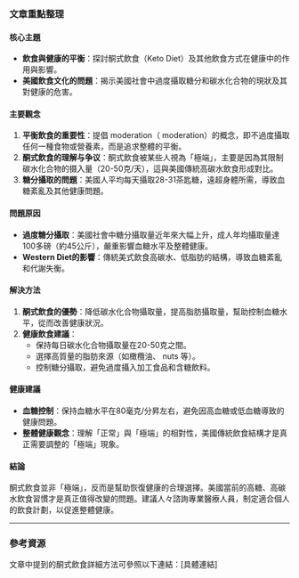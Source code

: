 ### 文章重點整理

#### 核心主題  
- **飲食與健康的平衡**：探討酮式飲食（Keto Diet）及其他飲食方式在健康中的作用與影響。  
- **美國飲食文化的問題**：揭示美國社會中過度攝取糖分和碳水化合物的現狀及其對健康的危害。  

#### 主要觀念  
1. **平衡飲食的重要性**：提倡 moderation（ moderation）的概念，即不過度攝取任何一種食物或營養素，而是追求整體的平衡。  
2. **酮式飲食的理解与争议**：酮式飲食被某些人視為「極端」，主要是因為其限制碳水化合物的摄入量（20-50克/天），這與美國傳統高碳水飲食形成對比。  
3. **糖分攝取的問題**：美國人平均每天攝取28-31茶匙糖，遠超身體所需，導致血糖紊亂及其他健康問題。  

#### 問題原因  
- **過度糖分攝取**：美國社會中糖分攝取量近年來大幅上升，成人年均攝取量達100多磅（約45公斤），嚴重影響血糖水平及整體健康。  
- **Western Diet的影響**：傳統美式飲食高碳水、低脂肪的結構，導致血糖紊亂和代謝失衡。  

#### 解決方法  
1. **酮式飲食的優勢**：降低碳水化合物攝取量，提高脂肪攝取量，幫助控制血糖水平，從而改善健康狀況。  
2. **健康飲食建議**：  
   - 保持每日碳水化合物攝取量在20-50克之間。  
   - 選擇高質量的脂肪來源（如橄欖油、 nuts 等）。  
   - 控制糖分攝取，避免過度攝入加工食品和含糖飲料。  

#### 健康建議  
- **血糖控制**：保持血糖水平在80毫克/分昇左右，避免因高血糖或低血糖導致的健康問題。  
- **整體健康觀念**：理解「正常」與「極端」的相對性，美國傳統飲食結構才是真正需要調整的「極端」現象。  

#### 結論  
酮式飲食並非「極端」，反而是幫助恢復健康的合理選擇。美國當前的高糖、高碳水飲食習慣才是真正值得改變的問題。建議人々諮詢專業醫療人員，制定適合個人的飲食計劃，以促進整體健康。  

---

### 參考資源  
文章中提到的酮式飲食詳細方法可參照以下連結：[具體連結]